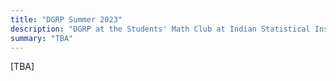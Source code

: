 ```yaml
---
title: "DGRP Summer 2023"
description: "DGRP at the Students' Math Club at Indian Statistical Institute, Kolkata."
summary: "TBA"
---
```


[TBA]
